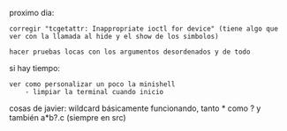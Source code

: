 proximo dia:

	corregir "tcgetattr: Inappropriate ioctl for device" (tiene algo que ver con la llamada al hide y el show de los simbolos)

	hacer pruebas locas con los argumentos desordenados y de todo
	


si hay tiempo:

	ver como personalizar un poco la minishell
		- limpiar la terminal cuando inicio
		


cosas de javier:
	wildcard básicamente funcionando, tanto * como ? y también a*b?.c (siempre en src)

